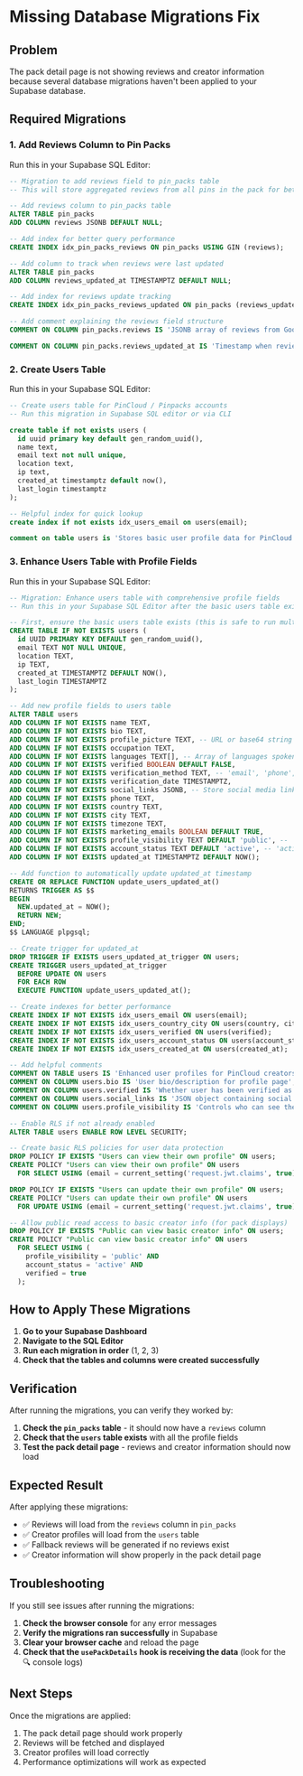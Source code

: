 # Missing Database Migrations Fix

## Problem
The pack detail page is not showing reviews and creator information because several database migrations haven't been applied to your Supabase database.

## Required Migrations

### 1. Add Reviews Column to Pin Packs
Run this in your Supabase SQL Editor:

```sql
-- Migration to add reviews field to pin_packs table
-- This will store aggregated reviews from all pins in the pack for better performance

-- Add reviews column to pin_packs table
ALTER TABLE pin_packs 
ADD COLUMN reviews JSONB DEFAULT NULL;

-- Add index for better query performance
CREATE INDEX idx_pin_packs_reviews ON pin_packs USING GIN (reviews);

-- Add column to track when reviews were last updated
ALTER TABLE pin_packs 
ADD COLUMN reviews_updated_at TIMESTAMPTZ DEFAULT NULL;

-- Add index for reviews update tracking
CREATE INDEX idx_pin_packs_reviews_updated ON pin_packs (reviews_updated_at);

-- Add comment explaining the reviews field structure
COMMENT ON COLUMN pin_packs.reviews IS 'JSONB array of reviews from Google Maps and local experience. Structure: [{"id": "string", "user_name": "string", "user_avatar": "string", "rating": number, "comment": "string", "date": "string", "verified": boolean, "source": "string", "place_name": "string", "profile_photo_url": "string"}]';

COMMENT ON COLUMN pin_packs.reviews_updated_at IS 'Timestamp when reviews were last fetched from Google Maps API';
```

### 2. Create Users Table
Run this in your Supabase SQL Editor:

```sql
-- Create users table for PinCloud / Pinpacks accounts
-- Run this migration in Supabase SQL editor or via CLI

create table if not exists users (
  id uuid primary key default gen_random_uuid(),
  name text,
  email text not null unique,
  location text,
  ip text,
  created_at timestamptz default now(),
  last_login timestamptz
);

-- Helpful index for quick lookup
create index if not exists idx_users_email on users(email);

comment on table users is 'Stores basic user profile data for PinCloud accounts';
```

### 3. Enhance Users Table with Profile Fields
Run this in your Supabase SQL Editor:

```sql
-- Migration: Enhance users table with comprehensive profile fields
-- Run this in your Supabase SQL Editor after the basic users table exists

-- First, ensure the basic users table exists (this is safe to run multiple times)
CREATE TABLE IF NOT EXISTS users (
  id UUID PRIMARY KEY DEFAULT gen_random_uuid(),
  email TEXT NOT NULL UNIQUE,
  location TEXT,
  ip TEXT,
  created_at TIMESTAMPTZ DEFAULT NOW(),
  last_login TIMESTAMPTZ
);

-- Add new profile fields to users table
ALTER TABLE users 
ADD COLUMN IF NOT EXISTS name TEXT,
ADD COLUMN IF NOT EXISTS bio TEXT,
ADD COLUMN IF NOT EXISTS profile_picture TEXT, -- URL or base64 string
ADD COLUMN IF NOT EXISTS occupation TEXT,
ADD COLUMN IF NOT EXISTS languages TEXT[], -- Array of languages spoken
ADD COLUMN IF NOT EXISTS verified BOOLEAN DEFAULT FALSE,
ADD COLUMN IF NOT EXISTS verification_method TEXT, -- 'email', 'phone', 'identity', etc.
ADD COLUMN IF NOT EXISTS verification_date TIMESTAMPTZ,
ADD COLUMN IF NOT EXISTS social_links JSONB, -- Store social media links as JSON
ADD COLUMN IF NOT EXISTS phone TEXT,
ADD COLUMN IF NOT EXISTS country TEXT,
ADD COLUMN IF NOT EXISTS city TEXT,
ADD COLUMN IF NOT EXISTS timezone TEXT,
ADD COLUMN IF NOT EXISTS marketing_emails BOOLEAN DEFAULT TRUE,
ADD COLUMN IF NOT EXISTS profile_visibility TEXT DEFAULT 'public', -- 'public', 'limited', 'private'
ADD COLUMN IF NOT EXISTS account_status TEXT DEFAULT 'active', -- 'active', 'suspended', 'deleted'
ADD COLUMN IF NOT EXISTS updated_at TIMESTAMPTZ DEFAULT NOW();

-- Add function to automatically update updated_at timestamp
CREATE OR REPLACE FUNCTION update_users_updated_at()
RETURNS TRIGGER AS $$
BEGIN
  NEW.updated_at = NOW();
  RETURN NEW;
END;
$$ LANGUAGE plpgsql;

-- Create trigger for updated_at
DROP TRIGGER IF EXISTS users_updated_at_trigger ON users;
CREATE TRIGGER users_updated_at_trigger
  BEFORE UPDATE ON users
  FOR EACH ROW
  EXECUTE FUNCTION update_users_updated_at();

-- Create indexes for better performance
CREATE INDEX IF NOT EXISTS idx_users_email ON users(email);
CREATE INDEX IF NOT EXISTS idx_users_country_city ON users(country, city);
CREATE INDEX IF NOT EXISTS idx_users_verified ON users(verified);
CREATE INDEX IF NOT EXISTS idx_users_account_status ON users(account_status);
CREATE INDEX IF NOT EXISTS idx_users_created_at ON users(created_at);

-- Add helpful comments
COMMENT ON TABLE users IS 'Enhanced user profiles for PinCloud creators and buyers';
COMMENT ON COLUMN users.bio IS 'User bio/description for profile page';
COMMENT ON COLUMN users.verified IS 'Whether user has been verified as a local creator';
COMMENT ON COLUMN users.social_links IS 'JSON object containing social media profile links';
COMMENT ON COLUMN users.profile_visibility IS 'Controls who can see the full profile';

-- Enable RLS if not already enabled
ALTER TABLE users ENABLE ROW LEVEL SECURITY;

-- Create basic RLS policies for user data protection
DROP POLICY IF EXISTS "Users can view their own profile" ON users;
CREATE POLICY "Users can view their own profile" ON users
  FOR SELECT USING (email = current_setting('request.jwt.claims', true)::json->>'email');

DROP POLICY IF EXISTS "Users can update their own profile" ON users;  
CREATE POLICY "Users can update their own profile" ON users
  FOR UPDATE USING (email = current_setting('request.jwt.claims', true)::json->>'email');

-- Allow public read access to basic creator info (for pack displays)
DROP POLICY IF EXISTS "Public can view basic creator info" ON users;
CREATE POLICY "Public can view basic creator info" ON users
  FOR SELECT USING (
    profile_visibility = 'public' AND 
    account_status = 'active' AND
    verified = true
  );
```

## How to Apply These Migrations

1. **Go to your Supabase Dashboard**
2. **Navigate to the SQL Editor**
3. **Run each migration in order** (1, 2, 3)
4. **Check that the tables and columns were created successfully**

## Verification

After running the migrations, you can verify they worked by:

1. **Check the `pin_packs` table** - it should now have a `reviews` column
2. **Check that the `users` table exists** with all the profile fields
3. **Test the pack detail page** - reviews and creator information should now load

## Expected Result

After applying these migrations:
- ✅ Reviews will load from the `reviews` column in `pin_packs`
- ✅ Creator profiles will load from the `users` table
- ✅ Fallback reviews will be generated if no reviews exist
- ✅ Creator information will show properly in the pack detail page

## Troubleshooting

If you still see issues after running the migrations:

1. **Check the browser console** for any error messages
2. **Verify the migrations ran successfully** in Supabase
3. **Clear your browser cache** and reload the page
4. **Check that the `usePackDetails` hook is receiving the data** (look for the 🔍 console logs)

## Next Steps

Once the migrations are applied:
1. The pack detail page should work properly
2. Reviews will be fetched and displayed
3. Creator profiles will load correctly
4. Performance optimizations will work as expected 